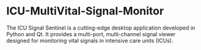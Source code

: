 # ICU-MultiVital-Signal-Monitor
The ICU Signal Sentinel is a cutting-edge desktop application developed in Python and Qt. It provides a multi-port, multi-channel signal viewer designed for monitoring vital signals in intensive care units (ICUs).
